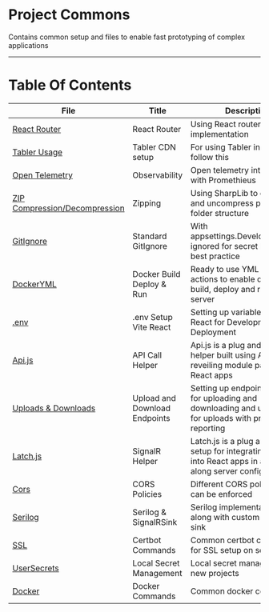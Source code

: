# Project Commons
Contains common setup and files to enable fast prototyping of complex applications

<hr/>

# Table Of Contents

File | Title | Description
--- | --- | ---
<a href='commons/Router.md'>React Router</a> | React Router | Using React router for implementation
<a href='commons/Tabler.md'>Tabler Usage</a> | Tabler CDN setup | For using Tabler in React, Just follow this
<a href='commons/OpenTelemetry.md'>Open Telemetry</a> | Observability | Open telemetry integration with Promethieus
<a href='commons/SharpCompress.md'>ZIP Compression/Decompression</a> | Zipping | Using SharpLib to compress and uncompress preserving folder structure
<a href='commons/GitIgnore.md'>GitIgnore</a> | Standard GitIgnore | With appsettings.Development.json ignored for secret keeping best practice
<a href='commons/DockerYML.md'>DockerYML</a> | Docker Build Deploy & Run | Ready to use YML for GitHub actions to enable docker build, deploy and run on server
<a href='commons/Env.md'>.env</a> | .env Setup Vite React | Setting up variables in Vite React for Development and Deployment
<a href='commons/ApiJs.md'>Api.js</a> | API Call Helper | Api.js is a plug and play API helper built using Axios in reveiling module pattern into React apps
<a href='commons/UploadDownload.md'>Uploads & Downloads</a> | Upload and Download Endpoints | Setting up endpoints in .NET for uploading and downloading and using Api.js for uploads with progress reporting
<a href='commons/LatchJs.md'>Latch.js</a> | SignalR Helper | Latch.js is a plug and play setup for integrating SignalR into React apps in a breeze along server config
<a href='commons/Cors.md'>Cors</a> | CORS Policies | Different CORS policies that can be enforced
<a href='commons/Serilog.md'>Serilog</a> | Serilog & SignalRSink | Serilog implementation in API along with custom SignalR sink
<a href='commons/Ssl.md'>SSL</a> | Certbot Commands | Common certbot commands for SSL setup on server
<a href='commons/UserSecrets.md'>UserSecrets</a> | Local Secret Management | Local secret management for new projects
<a href='commons/Docker.md'>Docker</a> | Docker Commands | Common docker commands
